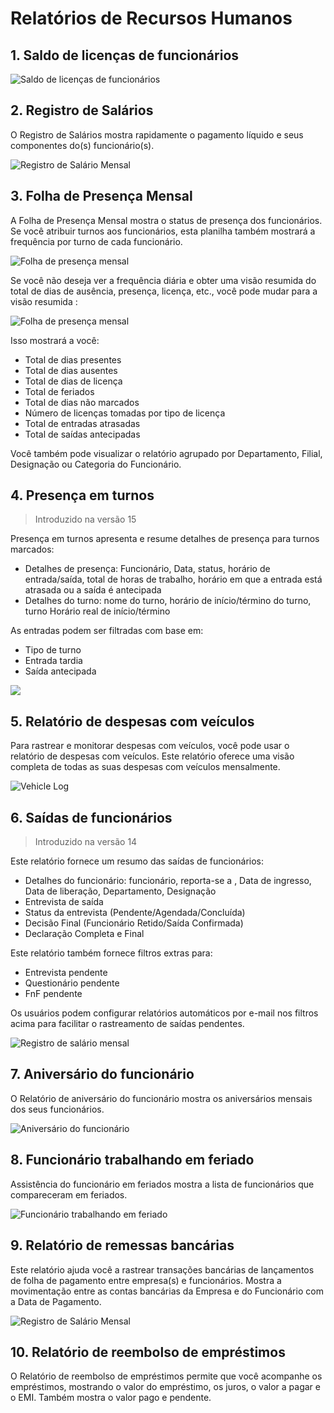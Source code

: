 # Relatórios de Recursos Humanos



## 1. Saldo de licenças de funcionários

![Saldo de licenças de funcionários](/files/employee-leave-balance.png)

## 2. Registro de Salários

O Registro de Salários mostra rapidamente o pagamento líquido e seus componentes do(s) funcionário(s).

![Registro de Salário Mensal](/files/monthly-salary-register.png)

## 3. Folha de Presença Mensal

A Folha de Presença Mensal mostra o status de presença dos funcionários. Se você atribuir turnos aos funcionários, esta planilha também mostrará a frequência por turno de cada funcionário.

![Folha de presença mensal](/files/monthly-atendimento-sheet.png)

Se você não deseja ver a frequência diária e obter uma visão resumida do total de dias de ausência, presença, licença, etc., você pode mudar para a visão resumida :

![Folha de presença mensal](/files/monthly-attendance-summarized.png)

Isso mostrará a você: 

* Total de dias presentes
* Total de dias ausentes
* Total de dias de licença
* Total de feriados
* Total de dias não marcados
* Número de licenças tomadas por tipo de licença
* Total de entradas atrasadas
* Total de saídas antecipadas

 Você também pode visualizar o relatório agrupado por Departamento, Filial, Designação ou Categoria do Funcionário.

## 4. Presença em turnos

> Introduzido na versão 15

Presença em turnos apresenta e resume detalhes de presença para turnos marcados:

* Detalhes de presença: Funcionário, Data, status, horário de entrada/saída, total de horas de trabalho, horário em que a entrada está atrasada ou a saída é antecipada
* Detalhes do turno: nome do turno, horário de início/término do turno, turno Horário real de início/término

As entradas podem ser filtradas com base em:

* Tipo de turno
* Entrada tardia
* Saída antecipada

![](/files/KBfhUlt.png)

## 5. Relatório de despesas com veículos

Para rastrear e monitorar despesas com veículos, você pode usar o relatório de despesas com veículos. Este relatório oferece uma visão completa de todas as suas despesas com veículos mensalmente.

![Vehicle Log](/files/vehicle-expenses-report.png )

## 6. Saídas de funcionários

> Introduzido na versão 14

Este relatório fornece um resumo das saídas de funcionários:

* Detalhes do funcionário: funcionário, reporta-se a , Data de ingresso, Data de liberação, Departamento, Designação
* Entrevista de saída
* Status da entrevista (Pendente/Agendada/Concluída)
* Decisão Final (Funcionário Retido/Saída Confirmada)
* Declaração Completa e Final

Este relatório também fornece filtros extras para:

* Entrevista pendente
* Questionário pendente
* FnF pendente

Os usuários podem configurar relatórios automáticos por e-mail nos filtros acima para facilitar o rastreamento de saídas pendentes.

![Registro de salário mensal](/files/employee-exits.png)

## 7. Aniversário do funcionário

O Relatório de aniversário do funcionário mostra os aniversários mensais dos seus funcionários.

![Aniversário do funcionário](/files/employee-birthday.png)

## 8. Funcionário trabalhando em feriado

Assistência do funcionário em feriados mostra a lista de funcionários que compareceram em feriados.

![Funcionário trabalhando em feriado](/files/employees-working-on-a-holiday.png)

## 9. Relatório de remessas bancárias

Este relatório ajuda você a rastrear transações bancárias de lançamentos de folha de pagamento entre empresa(s) e funcionários. Mostra a movimentação entre as contas bancárias da Empresa e do Funcionário com a Data de Pagamento.

![Registro de Salário Mensal](/files/bank_remittance_report.png)

## 10. Relatório de reembolso de empréstimos

O Relatório de reembolso de empréstimos permite que você acompanhe os empréstimos, mostrando o valor do empréstimo, os juros, o valor a pagar e o EMI. Também mostra o valor pago e pendente.



